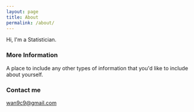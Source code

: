 ```yaml
---
layout: page
title: About
permalink: /about/
---
```


Hi, I'm a Statistician.

### More Information

A place to include any other types of information that you'd like to include about yourself.

### Contact me

[wan9c9@gmail.com](mailto:wan9c9@gmail.com)

